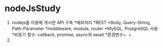 # nodeJsStudy

1. nodejs를 이용해 게시판 API 구축
   *예외처리
   *REST
   *Body, Query-String, Path-Parameter
   *middleware, module, router
   *MySQL, PostgreSQL 사용
   *비동기 함수: callback, promise, async와 await \*환경변수ㄴ
   ㄴ
2.
